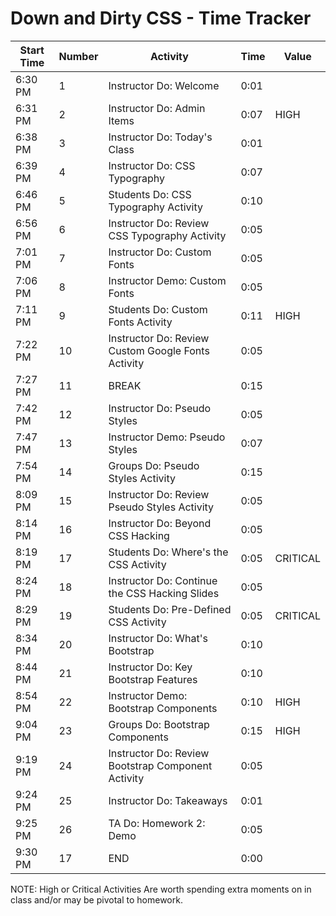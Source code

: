 # Down and Dirty CSS - Time Tracker

| Start Time | Number | Activity                                                        | Time | Value    |
| ---------- | ------ | --------------------------------------------------------------- | ---- | -------- |
| 6:30 PM    | 1      | Instructor Do: Welcome                                          | 0:01 |          |
| 6:31 PM    | 2      | Instructor Do: Admin Items                                      | 0:07 | HIGH     |
| 6:38 PM    | 3      | Instructor Do: Today's Class                                    | 0:01 |          |
| 6:39 PM    | 4      | Instructor Do: CSS Typography                                   | 0:07 |          |
| 6:46 PM    | 5      | Students Do: CSS Typography Activity                            | 0:10 |          |
| 6:56 PM    | 6      | Instructor Do: Review CSS Typography Activity                   | 0:05 |          |
| 7:01 PM    | 7      | Instructor Do: Custom Fonts                                     | 0:05 |          |
| 7:06 PM    | 8      | Instructor Demo: Custom Fonts                                   | 0:05 |          |
| 7:11 PM    | 9      | Students Do: Custom Fonts Activity                              | 0:11 | HIGH     |
| 7:22 PM    | 10     | Instructor Do: Review Custom Google Fonts Activity              | 0:05 |          |
| 7:27 PM    | 11     | BREAK                                                           | 0:15 |          |
| 7:42 PM    | 12     | Instructor Do: Pseudo Styles                                    | 0:05 |          |
| 7:47 PM    | 13     | Instructor Demo: Pseudo Styles                                  | 0:07 |          |
| 7:54 PM    | 14     | Groups Do: Pseudo Styles Activity                             | 0:15 |          |
| 8:09 PM    | 15     | Instructor Do: Review Pseudo Styles Activity                    | 0:05 |          |
| 8:14 PM    | 16     | Instructor Do: Beyond CSS Hacking                               | 0:05 |          |
| 8:19 PM    | 17     | Students Do: Where's the CSS Activity                           | 0:05 | CRITICAL |
| 8:24 PM    | 18     | Instructor Do: Continue the CSS Hacking Slides                  | 0:05 |          |
| 8:29 PM    | 19     | Students Do: Pre-Defined CSS Activity                           | 0:05 | CRITICAL |
| 8:34 PM    | 20     | Instructor Do: What's Bootstrap                                 | 0:10 |          |
| 8:44 PM    | 21     | Instructor Do: Key Bootstrap Features                           | 0:10 |          |
| 8:54 PM    | 22     | Instructor Demo: Bootstrap Components                           | 0:10 | HIGH     |
| 9:04 PM    | 23     | Groups Do: Bootstrap Components                               | 0:15 | HIGH     |
| 9:19 PM    | 24     | Instructor Do: Review Bootstrap Component Activity              | 0:05 |          |
| 9:24 PM    | 25     | Instructor Do: Takeaways                                        | 0:01 |          |
| 9:25 PM    | 26     | TA Do: Homework 2: Demo                                         | 0:05 |          |
| 9:30 PM    | 17     | END                                                             | 0:00 |          |

NOTE: High or Critical Activities Are worth spending extra moments on in class and/or may be pivotal to homework.
